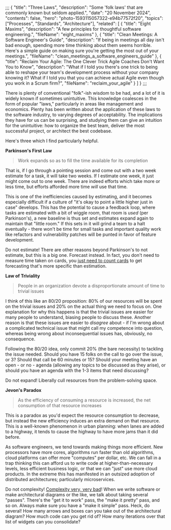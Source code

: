 ;;;
{
	"title": "Three Laws",
	"description": "Some 'folk laws' that are commonly known but seldom applied.",
	"date": "20 November 2024",
	"contents": false,
	"hero": "photo-1593115057322-e94b77572f20",
    "topics": ["Processes", "Standards", "Architecture"],
    "related": [
		{ "title": "Eight Maxims", "description": "A few principles for thoughtful software engineering.", "fileName": "eight_maxims" },
		{ "title": "Clean Meetings: A Software Engineer's Guide", "description": "If being in meetings all day isn't bad enough, spending more time thinking about them seems horrible. Here's a simple guide on making sure you're getting the most out of your meetings.", "fileName": "clean_meetings_a_software_engineers_guide" },
		{ "title": "Reclaim Your Agile: The One Clever Trick Agile Coaches Don't Want You to Know", "description": "What if I told you there's one trick to being able to reshape your team's development process without your company knowing it? What if I told you that you can achieve actual Agile even though you work in a Scrum firm?", "fileName": "reclaim_your_agile" }
    ]
}
;;;

There is plenty of conventional "folk"-ish wisdom to be had, and a lot of it is widely known if sometimes unintuitive. This knowledge coalesces in the form of popular "laws," particularly in areas like management and economics. Plenty has been written about the application of these laws to the software industry, to varying degrees of acceptability. The implications they have for us can be surprising, and studying them can give an intuition for the unintuitive: how to organize the best team, deliver the most successful project, or architect the best codebase.

Here's three which I find particularly helpful.

**Parkinson's First Law**

> Work expands so as to fill the time available for its completion

That is, if I go through a pointing session and come out with a two week estimate for a task, it will take two weeks. If I estimate one week, it just might come out to one week. There are indeed efforts which take more or less time, but efforts afforded more time _will_ use that time.

This is one of the inefficiencies caused by estimating, and it becomes especially difficult if a culture of "it's okay to point a little higher just in case" develops. This has the potential to cause a feedback loop, where tasks are estimated with a bit of wiggle room, that room is _used_ (per Parkinson's), a new baseline is thus set and estimates expand again to maintain that "little room." If this sets in it will grind a team to a halt eventually - there won't be time for small tasks and important quality work like refactors and vulnerability patches will be punted in favor of feature development.

Do not estimate! There are other reasons beyond Parkinson's to not estimate, but this is a big one. Forecast instead. In fact, you don't need to measure time taken on cards, you [just need to count cards](https://www.youtube.com/watch?v=QVBlnCTu9Ms) to get forecasting that's more specific than estimation.

**Law of Triviality**

> People in an organization devote a disproportionate amount of time to trivial issues

I think of this like an 80/20 proposition: 80% of our resources will be spent on the trivial issues and 20% on the actual thing we need to focus on. One explanation for why this happens is that the trivial issues are easier for many people to understand, biasing people to discuss these. Another reason is that these issues are easier to _disagree_ about - if I'm wrong about a complicated technical issue that might call my competence into question, whereas being wrong about inconsequential issues has, obviously, no consequence.

Following the 80/20 idea, only commit 20% (the bare necessity) to tackling the issue needed. Should you have 15 folks on the call to go over the issue, or 3? Should that call be 60 minutes or 15? Should your meeting have an open - or no - agenda (allowing any topics to be discussed as they arise), or should you have an agenda with the 1-3 items that need discussing?

Do not expand! Liberally cull resources from the problem-solving space.

**Jevon's Paradox**

> As the efficiency of consuming a resource is increased, the net consumption of that resource increases

This is a paradox as you'd expect the resource consumption to decrease, but instead the new efficiency induces an extra demand on that resource. This is a well-known phenomenon in urban planning: when lanes are added to a highway, it tends to cause the highway to have more jams than it did before.

As software engineers, we tend towards making things more efficient. New processors have more cores, algorithms run faster than old algorithms, cloud platforms can offer more "computes" per dollar, etc. We can fall in a trap thinking this can afford us to write code at higher-than-necessary levels, less efficient business logic, or that we can "just" use more cloud products. In the extreme this has manifested in an outsized adoption of distributed architectures; particularly microservices.

Do not complexity! [Complexity very, very bad](https://grugbrain.dev/)! When we write software or make architectural diagrams or the like, we talk about taking several "passes". There's the "get it to work" pass, the "make it pretty" pass, and so on. Always make sure you have a "make it simple" pass. Heck, do several! How many arrows and boxes can you take out of the architectural diagram? How much code can you get rid of? How many iterations over that list of widgets can you consolidate?